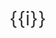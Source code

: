 <div class='box' v-for='i in arr' >{{i}}</div>

<style>
.box{
    color:#333;
    font-size:30px;
}
</style>
<script>
export default{
    data(){
        return{
            arr:['aaa','bbb']
        }
    }
}
</script>